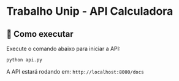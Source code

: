 # Trabalho Unip - API Calculadora

## :rocket: Como executar

Execute o comando abaixo para iniciar a API:

```bash
python api.py
```

A API estará rodando em: `http://localhost:8000/docs`
